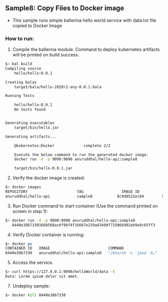 ## Sample8: Copy Files to Docker image 

- This sample runs simple ballerina hello world service with data.txt file copied to Docker Image

### How to run:

1. Compile the ballerina module. Command to deploy kubernetes artifacts will be printed on build success.
```bash
$> bal build 
Compiling source
	hello/hello:0.0.1

Creating balas
	target/bala/hello-2020r2-any-0.0.1.bala

Running Tests

	hello/hello:0.0.1
	No tests found


Generating executables
	target/bin/hello.jar

Generating artifacts...

	@kubernetes:Docker 			 - complete 2/2

    Execute the below command to run the generated docker image:
    docker run -d -p 9090:9090 anuruddhal/hello-api:sample8

    target/bin/hello-0.0.1.jar
```

2. Verify the docker image is created:
```bash
$> docker images
REPOSITORY                      TAG                 IMAGE ID            CREATED             SIZE
anuruddhal/hello-api            sample8           8c9d8521ec84        52 seconds ago      215MB
```

3. Run Docker command to start container (Use the command printed on screen in step 1):
```bash
$> docker run -d -p 9090:9090 anuruddhal/hello-api:sample8
   8440e38b73301668568ac6f9bf4f16667e239a83490f715066902eb9e9c65ff3
```

4. Verify Docker container is running:
```bash
$> docker ps
CONTAINER ID   IMAGE                          COMMAND                  CREATED         STATUS         PORTS                    NAMES
8440e38b7330   anuruddhal/hello-api:sample8   "/bin/sh -c 'java -X…"   4 seconds ago   Up 3 seconds   0.0.0.0:9090->9090/tcp   charming_hellman
```


5. Access the service.
```bash
$> curl https://127.0.0.1:9090/helloWorld/data -k
Data: Lorem ipsum dolor sit amet.
```

7. Undeploy sample:
```bash
$> docker kill 8440e38b7330
```
